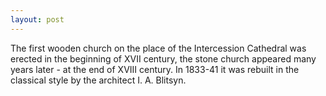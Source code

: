 ```yaml
---
layout: post
---
```


The first wooden church on the place of the Intercession Cathedral was erected in the beginning of XVII century, the stone church appeared many years later - at the end of XVIII century. In 1833-41 it was rebuilt in the classical style by the architect I. A. Blitsyn.
